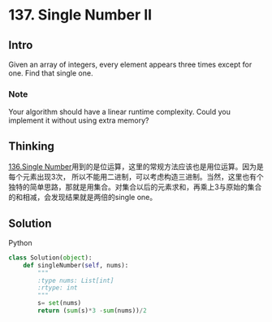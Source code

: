 # 137. Single Number II

## Intro

Given an array of integers, every element appears three times except for one. Find that single one.

### Note

Your algorithm should have a linear runtime complexity. Could you implement it without using extra memory?

## Thinking

[136.Single Number](136.md)用到的是位运算，这里的常规方法应该也是用位运算。因为是每个元素出现3次， 所以不能用二进制，可以考虑构造三进制。当然，这里也有个独特的简单思路，那就是用集合。对集合以后的元素求和，再乘上3与原始的集合的和相减，会发现结果就是两倍的single one。

## Solution

Python

```python
class Solution(object):
    def singleNumber(self, nums):
        """
        :type nums: List[int]
        :rtype: int
        """
        s= set(nums)
        return (sum(s)*3 -sum(nums))/2
```